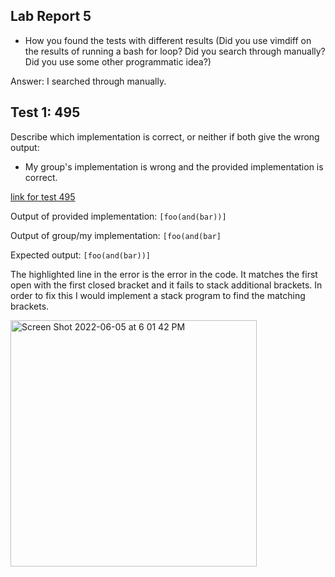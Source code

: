 ## Lab Report 5

 - How you found the tests with different results (Did you use vimdiff on the
results of running a bash for loop? Did you search through manually? Did you
use some other programmatic idea?)

Answer: I searched through manually. 

## Test 1: 495

Describe which implementation is correct, or neither if both give the wrong output:
 - My group's implementation is wrong and the provided implementation is correct.

[link for test 495](https://github.com/nidhidhamnani/markdown-parser/blob/main/test-files/495.md)

Output of provided implementation:
`[foo(and(bar))]`

Output of group/my implementation:
`[foo(and(bar]`

Expected output:
`[foo(and(bar))]`


The highlighted line in the error is the error in the code. It matches the first open with the first closed bracket and it fails to stack additional brackets. In order to fix this I would implement a stack program to find the matching brackets. 


<img width="394" alt="Screen Shot 2022-06-05 at 6 01 42 PM" src="https://user-images.githubusercontent.com/65454241/172078700-74eab534-0ba8-43c6-80ee-dfeab85e9dad.png">








